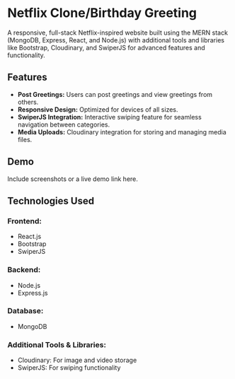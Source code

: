 # Netflix Clone/Birthday Greeting

A responsive, full-stack Netflix-inspired website built using the MERN stack (MongoDB, Express, React, and Node.js) 
with additional tools and libraries like Bootstrap, Cloudinary, and SwiperJS for advanced features and functionality.

## Features

- **Post Greetings:** Users can post greetings and view greetings from others.
- **Responsive Design:** Optimized for devices of all sizes.
- **SwiperJS Integration:** Interactive swiping feature for seamless navigation between categories.
- **Media Uploads:** Cloudinary integration for storing and managing media files.

## Demo

Include screenshots or a live demo link here.

## Technologies Used

### Frontend:
- React.js
- Bootstrap
- SwiperJS

### Backend:
- Node.js
- Express.js

### Database:
- MongoDB

### Additional Tools & Libraries:
- Cloudinary: For image and video storage
- SwiperJS: For swiping functionality

